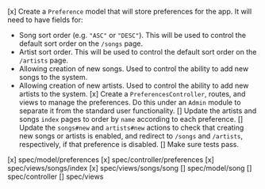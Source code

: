 [x] Create a `Preference` model that will store preferences for the app. It will need
   to have fields for:
   * Song sort order (e.g. `"ASC"` or `"DESC"`). This will be used to control the default sort order on the `/songs` page.
   * Artist sort order. This will be used to control the default sort order on the `/artists` page.
   * Allowing creation of new songs. Used to control the ability to add new songs to the system.
   * Allowing creation of new artists. Used to control the ability to add new artists to the system.
[x] Create a `PreferencesController`, routes, and views to manage the preferences. Do this under an `Admin` module to separate it from the standard user functionality.
[] Update the artists and songs `index` pages to order by `name` according to each preference.
[] Update the `songs#new` and `artists#new` actions to check that creating new songs or artists is enabled, and redirect to `/songs` and `/artists`, respectively, if that preference is disabled.
[] Make sure tests pass.



[x] spec/model/preferences
[x] spec/controller/preferences
[x] spec/views/songs/index
[x] spec/views/songs/song
[] spec/model/song
[] spec/controller
[] spec/views
